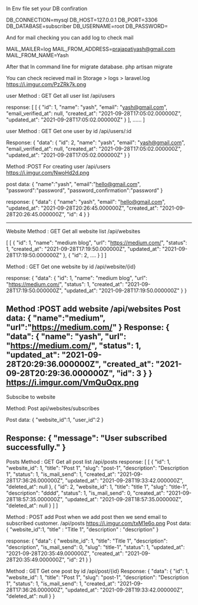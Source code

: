 In Env file set your DB confiration

DB_CONNECTION=mysql
DB_HOST=127.0.0.1
DB_PORT=3306
DB_DATABASE=subscriber
DB_USERNAME=root
DB_PASSWORD=

And for mail checking you can add log to check mail

MAIL_MAILER=log
MAIL_FROM_ADDRESS=prajapatiyash@gmail.com
MAIL_FROM_NAME=Yash


After that In command line for migrate database.
php artisan migrate


You can check recieved mail in
Storage > logs > laravel.log
https://i.imgur.com/PzZRk7k.png


user
Method : GET
Get all user list
/api/users

response:
[
    [
        {
            "id": 1,
            "name": "yash",
            "email": "yash@gmail.com",
            "email_verified_at": null,
            "created_at": "2021-09-28T17:05:02.000000Z",
            "updated_at": "2021-09-28T17:05:02.000000Z"
        }
    ],
    ......
]


user
Method : GET
Get one user by id
/api/users/:id

Response:
{
    "data": {
        "id": 2,
        "name": "yash",
        "email": "yash@gmail.com",
        "email_verified_at": null,
        "created_at": "2021-09-28T17:05:02.000000Z",
        "updated_at": "2021-09-28T17:05:02.000000Z"
    }
}

Method :POST
For creating user
/api/users
https://i.imgur.com/NwoHd2d.png


post data:
{
    "name":"yash",
    "email":"hello@gmail.com",
    "password":"password",
    "password_confirmation":"password"
}

response:
{
    "data": {
        "name": "yash",
        "email": "hello@gmail.com",
        "updated_at": "2021-09-28T20:26:45.000000Z",
        "created_at": "2021-09-28T20:26:45.000000Z",
        "id": 4
    }
}

---------------------
Website
Method : GET
Get all website list
/api/websites

[
    [
        {
            "id": 1,
            "name": "medium blog",
            "url": "https://medium.com/",
            "status": 1,
            "created_at": "2021-09-28T17:19:50.000000Z",
            "updated_at": "2021-09-28T17:19:50.000000Z"
        },
        {
            "id": 2,
            ....
        }
    ]
]

Method : GET
Get one website by id
/api/website/{id}

response:
{
    "data": {
        "id": 1,
        "name": "medium blog",
        "url": "https://medium.com/",
        "status": 1,
        "created_at": "2021-09-28T17:19:50.000000Z",
        "updated_at": "2021-09-28T17:19:50.000000Z"
    }
}


Method :POST
add website
/api/websites
Post data:
{
    "name":"medium",
    "url":"https://medium.com/"
}
Response:
{
    "data": {
        "name": "yash",
        "url": "https://medium.com/",
        "status": 1,
        "updated_at": "2021-09-28T20:29:36.000000Z",
        "created_at": "2021-09-28T20:29:36.000000Z",
        "id": 3
    }
}
https://i.imgur.com/VmQuOqx.png
------------------------------------------
Subscibe to website

Method: Post
api/websites/subscribes

Post data:
{
    "website_id":1,
    "user_id":2
}

Response:
{
    "message": "User subscribed successfully."
}
------------------------------------------
Posts
Method : GET
Get all post list
/api/posts
response:
[
    [
        {
            "id": 1,
            "website_id": 1,
            "title": "Post 1",
            "slug": "post-1",
            "description": "Description 1",
            "status": 1,
            "is_mail_send": 1,
            "created_at": "2021-09-28T17:36:26.000000Z",
            "updated_at": "2021-09-28T19:33:42.000000Z",
            "deleted_at": null
        },
        {
            "id": 2,
            "website_id": 1,
            "title": "title 1",
            "slug": "title-1",
            "description": "dddd",
            "status": 1,
            "is_mail_send": 0,
            "created_at": "2021-09-28T18:57:35.000000Z",
            "updated_at": "2021-09-28T18:57:35.000000Z",
            "deleted_at": null
        }
    ]
]

Method : POST
add Post when we add post then we send email to subscribed customer.
/api/posts
https://i.imgur.com/txM1e6o.png
Post data:
{
    "website_id":1,
    "title" : "Title 1",
    "description" : "description"
}

response:
{
    "data": {
        "website_id": 1,
        "title": "Title 1",
        "description": "description",
        "is_mail_send": 0,
        "slug": "title-1",
        "status": 1,
        "updated_at": "2021-09-28T20:35:49.000000Z",
        "created_at": "2021-09-28T20:35:49.000000Z",
        "id": 21
    }
}


Method : GET
Get one post by id
/api/post/{id}
Response:
{
    "data": {
        "id": 1,
        "website_id": 1,
        "title": "Post 1",
        "slug": "post-1",
        "description": "Description 1",
        "status": 1,
        "is_mail_send": 1,
        "created_at": "2021-09-28T17:36:26.000000Z",
        "updated_at": "2021-09-28T19:33:42.000000Z",
        "deleted_at": null
    }
}